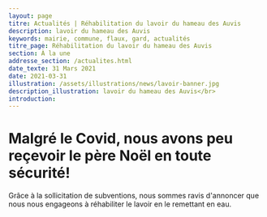 ```yaml
---
layout: page
titre: Actualités | Réhabilitation du lavoir du hameau des Auvis
description: lavoir du hameau des Auvis
keywords: mairie, commune, flaux, gard, actualités
titre_page: Réhabilitation du lavoir du hameau des Auvis
section: À la une
addresse_section: /actualites.html
date_texte: 31 Mars 2021
date: 2021-03-31
illustration: /assets/illustrations/news/lavoir-banner.jpg
description_illustration: lavoir du hameau des Auvis</br>
introduction: 
---
```


# Malgré le Covid, nous avons peu reçevoir le père Noël en toute sécurité!<br>

Grâce à la sollicitation de subventions, nous sommes ravis d'annoncer que nous nous engageons à réhabiliter le lavoir en le remettant en eau.








